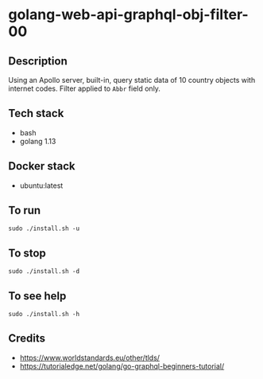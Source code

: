 # golang-web-api-graphql-obj-filter-00

## Description
Using an Apollo server, built-in, query static
data of 10 country objects with internet codes.
Filter applied to `Abbr` field only.

## Tech stack
- bash
- golang 1.13

## Docker stack
- ubuntu:latest

## To run
`sudo ./install.sh -u`

## To stop
`sudo ./install.sh -d`

## To see help
`sudo ./install.sh -h`

## Credits
- https://www.worldstandards.eu/other/tlds/
- https://tutorialedge.net/golang/go-graphql-beginners-tutorial/
